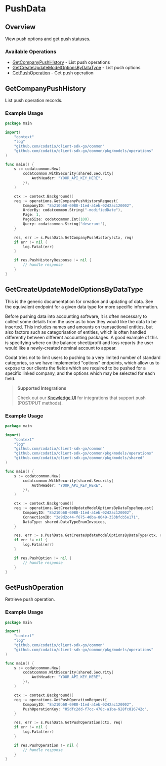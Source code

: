 # PushData

## Overview

View push options and get push statuses.

### Available Operations

* [GetCompanyPushHistory](#getcompanypushhistory) - List push operations
* [GetCreateUpdateModelOptionsByDataType](#getcreateupdatemodeloptionsbydatatype) - List push options
* [GetPushOperation](#getpushoperation) - Get push operation

## GetCompanyPushHistory

List push operation records.

### Example Usage

```go
package main

import(
	"context"
	"log"
	"github.com/codatio/client-sdk-go/common"
	"github.com/codatio/client-sdk-go/common/pkg/models/operations"
)

func main() {
    s := codatcommon.New(
        codatcommon.WithSecurity(shared.Security{
            AuthHeader: "YOUR_API_KEY_HERE",
        }),
    )

    ctx := context.Background()    
    req := operations.GetCompanyPushHistoryRequest{
        CompanyID: "8a210b68-6988-11ed-a1eb-0242ac120002",
        OrderBy: codatcommon.String("-modifiedDate"),
        Page: 1,
        PageSize: codatcommon.Int(100),
        Query: codatcommon.String("deserunt"),
    }

    res, err := s.PushData.GetCompanyPushHistory(ctx, req)
    if err != nil {
        log.Fatal(err)
    }

    if res.PushHistoryResponse != nil {
        // handle response
    }
}
```

## GetCreateUpdateModelOptionsByDataType

This is the generic documentation for creation and updating of data. See the equivalent endpoint for a given data type for more specific information. 

Before pushing data into accounting software, it is often necessary to collect some details from the user as to how they would like the data to be inserted. This includes names and amounts on transactional entities, but also factors such as categorisation of entities, which is often handled differently between different accounting packages. A good example of this is specifying where on the balance sheet/profit and loss reports the user would like a newly-created nominal account to appear.

Codat tries not to limit users to pushing to a very limited number of standard categories, so we have implemented "options" endpoints, which allow us to expose to our clients the fields which are required to be pushed for a specific linked company, and the options which may be selected for each field.


> **Supported Integrations**
> 
> Check out our [Knowledge UI](https://knowledge.codat.io/) for integrations that support push (POST/PUT methods).

### Example Usage

```go
package main

import(
	"context"
	"log"
	"github.com/codatio/client-sdk-go/common"
	"github.com/codatio/client-sdk-go/common/pkg/models/operations"
	"github.com/codatio/client-sdk-go/common/pkg/models/shared"
)

func main() {
    s := codatcommon.New(
        codatcommon.WithSecurity(shared.Security{
            AuthHeader: "YOUR_API_KEY_HERE",
        }),
    )

    ctx := context.Background()    
    req := operations.GetCreateUpdateModelOptionsByDataTypeRequest{
        CompanyID: "8a210b68-6988-11ed-a1eb-0242ac120002",
        ConnectionID: "2e9d2c44-f675-40ba-8049-353bfcb5e171",
        DataType: shared.DataTypeEnumInvoices,
    }

    res, err := s.PushData.GetCreateUpdateModelOptionsByDataType(ctx, req)
    if err != nil {
        log.Fatal(err)
    }

    if res.PushOption != nil {
        // handle response
    }
}
```

## GetPushOperation

Retrieve push operation.

### Example Usage

```go
package main

import(
	"context"
	"log"
	"github.com/codatio/client-sdk-go/common"
	"github.com/codatio/client-sdk-go/common/pkg/models/operations"
)

func main() {
    s := codatcommon.New(
        codatcommon.WithSecurity(shared.Security{
            AuthHeader: "YOUR_API_KEY_HERE",
        }),
    )

    ctx := context.Background()    
    req := operations.GetPushOperationRequest{
        CompanyID: "8a210b68-6988-11ed-a1eb-0242ac120002",
        PushOperationKey: "05dfc2dd-f7cc-478c-a1ba-928fc816742c",
    }

    res, err := s.PushData.GetPushOperation(ctx, req)
    if err != nil {
        log.Fatal(err)
    }

    if res.PushOperation != nil {
        // handle response
    }
}
```
